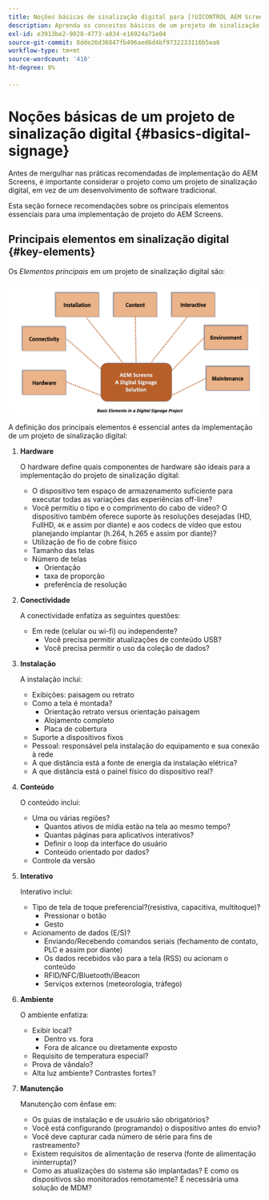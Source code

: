 ```yaml
---
title: Noções básicas de sinalização digital para [!UICONTROL AEM Screens]
description: Aprenda os conceitos básicos de um projeto de sinalização digital.
exl-id: e3913be2-9028-4773-a034-e16924a71e04
source-git-commit: 8dde26d36847fb496aed6d4bf9732233116b5ea6
workflow-type: tm+mt
source-wordcount: '410'
ht-degree: 0%

---
```


# Noções básicas de um projeto de sinalização digital {#basics-digital-signage}

Antes de mergulhar nas práticas recomendadas de implementação do AEM Screens, é importante considerar o projeto como um projeto de sinalização digital, em vez de um desenvolvimento de software tradicional.

Esta seção fornece recomendações sobre os principais elementos essenciais para uma implementação de projeto do AEM Screens.

## Principais elementos em sinalização digital {#key-elements}

Os *Elementos principais* em um projeto de sinalização digital são:

![](/help/assets/Elements-Revised.png)

A definição dos principais elementos é essencial antes da implementação de um projeto de sinalização digital:

1. **Hardware**

   O hardware define quais componentes de hardware são ideais para a implementação do projeto de sinalização digital:
   * O dispositivo tem espaço de armazenamento suficiente para executar todas as variações das experiências off-line?
   * Você permitiu o tipo e o comprimento do cabo de vídeo? O dispositivo também oferece suporte às resoluções desejadas (HD, FullHD, `4K` e assim por diante) e aos codecs de vídeo que estou planejando implantar (h.264, h.265 e assim por diante)?
   * Utilização de fio de cobre físico
   * Tamanho das telas
   * Número de telas
      * Orientação
      * taxa de proporção
      * preferência de resolução

1. **Conectividade**

   A conectividade enfatiza as seguintes questões:
   * Em rede (celular ou wi-fi) ou independente?
      * Você precisa permitir atualizações de conteúdo USB?
      * Você precisa permitir o uso da coleção de dados?

1. **Instalação**

   A instalação inclui:
   * Exibições: paisagem ou retrato
   * Como a tela é montada?
      * Orientação retrato versus orientação paisagem
      * Alojamento completo
      * Placa de cobertura
   * Suporte a dispositivos fixos
   * Pessoal: responsável pela instalação do equipamento e sua conexão à rede
   * A que distância está a fonte de energia da instalação elétrica?
   * A que distância está o painel físico do dispositivo real?

1. **Conteúdo**

   O conteúdo inclui:
   * Uma ou várias regiões?
      * Quantos ativos de mídia estão na tela ao mesmo tempo?
      * Quantas páginas para aplicativos interativos?
      * Definir o loop da interface do usuário
      * Conteúdo orientado por dados?
   * Controle da versão

1. **Interativo**

   Interativo inclui:
   * Tipo de tela de toque preferencial?(resistiva, capacitiva, multitoque)?
      * Pressionar o botão
      * Gesto
   * Acionamento de dados (E/S)?
      * Enviando/Recebendo comandos seriais (fechamento de contato, PLC e assim por diante)
      * Os dados recebidos vão para a tela (RSS) ou acionam o conteúdo
      * RFID/NFC/Bluetooth/iBeacon
      * Serviços externos (meteorologia, tráfego)

1. **Ambiente**

   O ambiente enfatiza:
   * Exibir local?
      * Dentro vs. fora
      * Fora de alcance ou diretamente exposto
   * Requisito de temperatura especial?
   * Prova de vândalo?
   * Alta luz ambiente? Contrastes fortes?

1. **Manutenção**

   Manutenção com ênfase em:

   * Os guias de instalação e de usuário são obrigatórios?
   * Você está configurando (programando) o dispositivo antes do envio?
   * Você deve capturar cada número de série para fins de rastreamento?
   * Existem requisitos de alimentação de reserva (fonte de alimentação ininterrupta)?
   * Como as atualizações do sistema são implantadas? E como os dispositivos são monitorados remotamente? É necessária uma solução de MDM?
